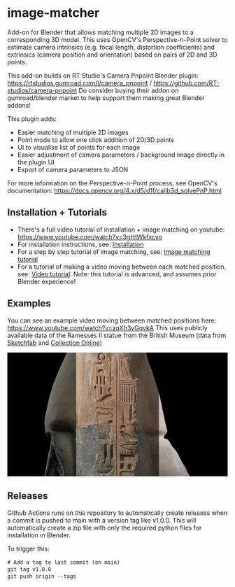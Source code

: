 # image-matcher

Add-on for Blender that allows matching multiple 2D images to a corresponding 3D model. This uses OpenCV's Perspective-n-Point solver to estimate camera intrinsics (e.g. focal length, distortion coefficients) and extrinsics (camera position and orientation) based on pairs of 2D and 3D points.

This add-on builds on RT Studio's Camera Pnpoint Blender plugin: 
https://rtstudios.gumroad.com/l/camera_pnpoint / https://github.com/RT-studios/camera-pnpoint
Do consider buying their addon on gumroad/blender market to help support them making great Blender addons!

This plugin adds:
- Easier matching of multiple 2D images
- Point mode to allow one click addition of 2D/3D points
- UI to visualise list of points for each image
- Easier adjustment of camera parameters / background image directly in the plugin UI
- Export of camera parameters to JSON

For more information on the Perspective-n-Point process, see OpenCV's documentation: https://docs.opencv.org/4.x/d5/d1f/calib3d_solvePnP.html

## Installation + Tutorials

- There's a full video tutorial of installation + image matching on youtube: https://www.youtube.com/watch?v=3gHtWkfxcvo
- For installation instructions, see: [Installation](./docs/installation.md)
- For a step by step tutorial of image matching, see: [Image matching tutorial](./docs/image-matching.md)
- For a tutorial of making a video moving between each matched position, see: [Video tutorial](./docs/video.md). Note: this tutorial is advanced, and assumes prior Blender experience!

## Examples

You can see an example video moving between matched positions here: https://www.youtube.com/watch?v=zqXh3yGqvkA This uses publicly available data of the Ramesses II statue from the British Museum (data from [Sketchfab](https://sketchfab.com/3d-models/ramesses-ii-c98e1cab68134f4283f0448966f0835b) and [Collection Online](https://www.britishmuseum.org/collection/object/Y_EA19))

![Example match on Ramesses II statue](./docs/images/example-match.jpg)
## Releases

Github Actions runs on this repository to automatically create releases when a
commit is pushed to main with a version tag like v1.0.0. This will automatically
create a zip file with only the required python files for installation in Blender.

To trigger this:
```
# Add a tag to last commit (on main)
git tag v1.0.0
git push origin --tags
```
